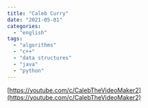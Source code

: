```yaml
---
title: "Caleb Curry"
date: "2021-05-01"
categories:
  - "english"
tags:
  - "algorithms"
  - "c++"
  - "data structures"
  - "java"
  - "python"
---
```


[https://youtube.com/c/CalebTheVideoMaker2](https://youtube.com/c/CalebTheVideoMaker2)
